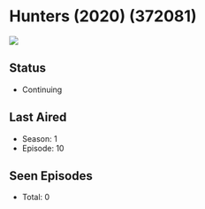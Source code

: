 # Hunters (2020) (372081)

<img src="https://dg31sz3gwrwan.cloudfront.net/poster/372081/62039182-0-optimized.jpg" />

## Status
* Continuing
## Last Aired
* Season: 1
* Episode: 10
## Seen Episodes
* Total: 0
